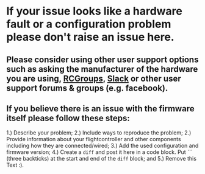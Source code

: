 # If your issue looks like a hardware fault or a configuration problem please don't raise an issue here.
## Please consider using other user support options such as asking the manufacturer of the hardware you are using, [RCGroups](https://rcgroups.com/forums/showthread.php?t=2464844), [Slack](https://slack.betaflight.tech) or other user support forums & groups (e.g. facebook).

## If you believe there is an issue with the firmware itself please follow these steps:
1.) Describe your problem;
2.) Include ways to reproduce the problem;
2.) Provide information about your flightcontroller and other components including how they are connected/wired;
3.) Add the used configuration and firmware version;
4.) Create a `diff` and post it here in a code block. Put \`\`\` (three backticks) at the start and end of the `diff` block; and 
5.) Remove this Text :).

